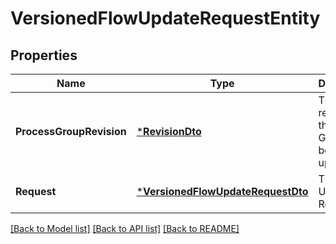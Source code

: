 # VersionedFlowUpdateRequestEntity

## Properties
Name | Type | Description | Notes
------------ | ------------- | ------------- | -------------
**ProcessGroupRevision** | [***RevisionDto**](RevisionDTO.md) | The revision for the Process Group being updated. | [optional] [default to null]
**Request** | [***VersionedFlowUpdateRequestDto**](VersionedFlowUpdateRequestDTO.md) | The Flow Update Request | [optional] [default to null]

[[Back to Model list]](../README.md#documentation-for-models) [[Back to API list]](../README.md#documentation-for-api-endpoints) [[Back to README]](../README.md)


